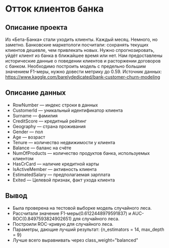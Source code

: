 # Отток клиентов банка
## Описание проекта
Из «Бета-Банка» стали уходить клиенты. Каждый месяц. Немного, но заметно. Банковские маркетологи посчитали: сохранять текущих клиентов дешевле, чем привлекать новых.
Нужно спрогнозировать, уйдёт клиент из банка в ближайшее время или нет. Нам предоставлены исторические данные о поведении клиентов и расторжении договоров с банком.
Необходимо построить модель с предельно большим значением F1-меры, нужно довести метрику до 0.59.
Источник данных: https://www.kaggle.com/barelydedicated/bank-customer-churn-modeling
## Описание данных
- RowNumber — индекс строки в данных
- CustomerId — уникальный идентификатор клиента
- Surname — фамилия
- CreditScore — кредитный рейтинг
- Geography — страна проживания
- Gender — пол
- Age — возраст
- Tenure — количество недвижимости у клиента
- Balance — баланс на счёте
- NumOfProducts — количество продуктов банка, используемых клиентом
- HasCrCard — наличие кредитной карты
- IsActiveMember — активность клиента
- EstimatedSalary — предполагаемая зарплата
- Exited — Целевой признак, факт ухода клиента
## Вывод 
- Была проверена на тестовой выборке модель случайного леса.
- Рассчитали значение F1-меры(0.6122448979591837) и AUC-ROC(0.8497593824902651) для случайного леса.
- Построили ROC-кривую для случайного леса.
- Параметры, дающие лучший результат: {n_estimators = 14, max_depth = 9}
- Лучше всего выравнивать через class_weight="balanced"

